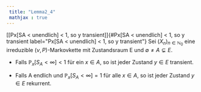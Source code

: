 ```yaml
---
 title: "Lemma2_4"
 mathjax : true
---
```

[\[Px\[SA \< unendlich\] \< 1, so y transient\]]{#Px[SA < unendlich] < 1, so y transient
label="Px[SA < unendlich] < 1, so y transient"} Sei
$(X_{n})_{n \in \mathbb{N}_{0}}$ eine irreduzible $(\nu,P)$-Markovkette
mit Zustandsraum E und $\emptyset \neq A \subsetneq E$.

-   Falls $\mathbb{P}_{x}[S_{A} < \infty]<1$ für ein $x \in A$, so ist
    jeder Zustand $y \in E$ transient.

-   Falls A endlich und $\mathbb{P}_{x}[S_{A}<\infty]=1$ für alle
    $x \in A$, so ist jeder Zustand $y \in E$ rekurrent.
